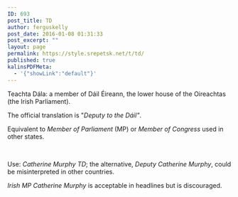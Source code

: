 ```yaml
---
ID: 693
post_title: TD
author: ferguskelly
post_date: 2016-01-08 01:31:33
post_excerpt: ""
layout: page
permalink: https://style.srepetsk.net/t/td/
published: true
kalinsPDFMeta:
  - '{"showLink":"default"}'
---
```

Teachta Dála: a member of Dáil Éireann, the lower house of the Oireachtas (the Irish Parliament).

The official translation is "<em>Deputy to the Dáil"</em>.

Equivalent to <em>Member of Parliament</em> (MP) or <em>Member of Congress</em> used in other states.

&nbsp;

Use: <em>Catherine Murphy TD</em>; the alternative, <em>Deputy Catherine Murphy</em>, could be misinterpreted in other countries.

<em>Irish MP Catherine Murphy</em> is acceptable in headlines but is discouraged.